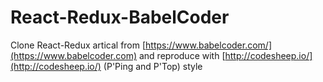 # React-Redux-BabelCoder

Clone React-Redux artical from [https://www.babelcoder.com/](https://www.babelcoder.com) and reproduce with [http://codesheep.io/](http://codesheep.io/) (P'Ping and P'Top) style
